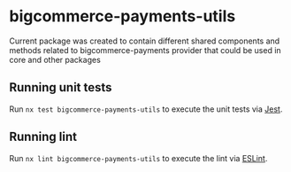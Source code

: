 # bigcommerce-payments-utils

Current package was created to contain different shared components and methods related to bigcommerce-payments provider that could be used in core and other packages

## Running unit tests

Run `nx test bigcommerce-payments-utils` to execute the unit tests via [Jest](https://jestjs.io).

## Running lint

Run `nx lint bigcommerce-payments-utils` to execute the lint via [ESLint](https://eslint.org/).
